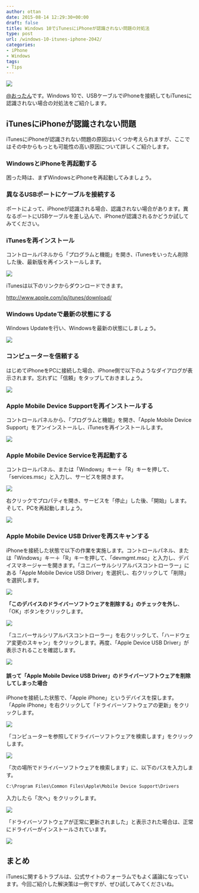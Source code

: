 ```yaml
---
author: ottan
date: 2015-08-14 12:29:30+00:00
draft: false
title: Windows 10でiTunesにiPhoneが認識されない問題の対処法
type: post
url: /windows-10-itunes-iphone-2042/
categories:
- iPhone
- Windows
tags:
- Tips
---
```


![](/uploads/2015/08/150813-55cca0dada559.png)






[@おったん](https://twitter.com/ottanxyz)です。Windows 10で、USBケーブルでiPhoneを接続してもiTunesに認識されない場合の対処法をご紹介します。





## iTunesにiPhoneが認識されない問題





iTunesにiPhoneが認識されない問題の原因はいくつか考えられますが、ここではその中からもっとも可能性の高い原因について詳しくご紹介します。





### WindowsとiPhoneを再起動する





困った時は、まずWindowsとiPhoneを再起動してみましょう。





### 異なるUSBポートにケーブルを接続する





ポートによって、iPhoneが認識される場合、認識されない場合があります。異なるポートにUSBケーブルを差し込んで、iPhoneが認識されるかどうか試してみてください。





### iTunesを再インストール





コントロールパネルから「プログラムと機能」を開き、iTunesをいったん削除した後、最新版を再インストールします。





![](/uploads/2015/08/150813-55cca0de49924.png)






iTunesは以下のリンクからダウンロードできます。



http://www.apple.com/jp/itunes/download/



### Windows Updateで最新の状態にする





Windows Updateを行い、Windowsを最新の状態にしましょう。





![](/uploads/2015/08/150813-55cca0dc7e4d2.png)






### コンピューターを信頼する





はじめてiPhoneをPCに接続した場合、iPhone側で以下のようなダイアログが表示されます。忘れずに「信頼」をタップしておきましょう。





![](/uploads/2015/08/150813-55cca3b22b96c.png)






### Apple Mobile Device Supportを再インストールする





コントロールパネルから、「プログラムと機能」を開き、「Apple Mobile Device Support」をアンインストールし、iTunesを再インストールします。





![](/uploads/2015/08/150813-55cca0dfcb36e.png)






### Apple Mobile Device Serviceを再起動する





コントロールパネル、または「Windows」キー＋「R」キーを押して、「services.msc」と入力し、サービスを開きます。





![](/uploads/2015/08/150813-55cca0e1b9a42.png)






右クリックでプロパティを開き、サービスを「停止」した後、「開始」します。そして、PCを再起動しましょう。





![](/uploads/2015/08/150813-55cca0e391daa.png)






### Apple Mobile Device USB Driverを再スキャンする





iPhoneを接続した状態で以下の作業を実施します。コントロールパネル、または「Windows」キー＋「R」キーを押して、「devmgmt.msc」と入力し、デバイスマネージャーを開きます。「ユニバーサルシリアルバスコントローラー」にある「Apple Mobile Device USB Driver」を選択し、右クリックして「削除」を選択します。





![](/uploads/2015/08/150813-55cca0e53265e.png)






**「このデバイスのドライバーソフトウェアを削除する」のチェックを外し**、「OK」ボタンをクリックします。 





![](/uploads/2015/08/150813-55cca0e94b8f0.png)






「ユニバーサルシリアルバスコントローラー」を右クリックして、「ハードウェア変更のスキャン」をクリックします。再度、「Apple Device USB Driver」が表示されることを確認します。





![](/uploads/2015/08/150813-55cca0e7539c1.png)






#### 誤って「Apple Mobile Device USB Driver」のドライバーソフトウェアを削除してしまった場合





iPhoneを接続した状態で、「Apple iPhone」というデバイスを探します。「Apple iPhone」を右クリックして「ドライバーソフトウェアの更新」をクリックします。





![](/uploads/2015/08/150814-55cdc381dd4e4.png)






「コンピューターを参照してドライバーソフトウェアを検索します」をクリックします。





![](/uploads/2015/08/150814-55cdc384341f3.png)






「次の場所でドライバーソフトウェアを検索します」に、以下のパスを入力します。




    
    C:\Program Files\Common Files\Apple\Mobile Device Support\Drivers





入力したら「次へ」をクリックします。





![](/uploads/2015/08/150814-55cdc385a911c.png)






「ドライバーソフトウェアが正常に更新されました」と表示された場合は、正常にドライバーがインストールされています。





![](/uploads/2015/08/150814-55cdc387472e0.png)






## まとめ





iTunesに関するトラブルは、公式サイトのフォーラムでもよく議論になっています。今回ご紹介した解決策は一例ですが、ぜひ試してみてくださいね。

